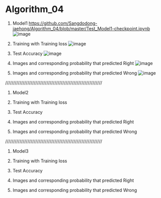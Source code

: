 # Algorithm_04
1. Model1
https://github.com/Sangdodong-jaehong/Algorithm_04/blob/master/Test_Model1-checkpoint.ipynb
![image](https://user-images.githubusercontent.com/66208126/83376997-288cc400-a40f-11ea-938d-5b509bc611ea.png)

2. Training with Training loss
![image](https://user-images.githubusercontent.com/66208126/83377024-42c6a200-a40f-11ea-9223-fff12c0cb03f.png)

3. Test Accuracy
![image](https://user-images.githubusercontent.com/66208126/83377045-540fae80-a40f-11ea-8f3a-7532be25c674.png)

4. Images and corresponding probability that predicted Right
![image](https://user-images.githubusercontent.com/66208126/83377066-65f15180-a40f-11ea-8a48-19e7ce891ceb.png)

5. Images and corresponding probability that predicted Wrong
![image](https://user-images.githubusercontent.com/66208126/83377083-743f6d80-a40f-11ea-9f26-4b2574dcb1ff.png)

/////////////////////////////////////////////////////////////
1. Model2

2. Training with Training loss

3. Test Accuracy

4. Images and corresponding probability that predicted Right

5. Images and corresponding probability that predicted Wrong

/////////////////////////////////////////////////////////////
1. Model3

2. Training with Training loss

3. Test Accuracy

4. Images and corresponding probability that predicted Right

5. Images and corresponding probability that predicted Wrong
